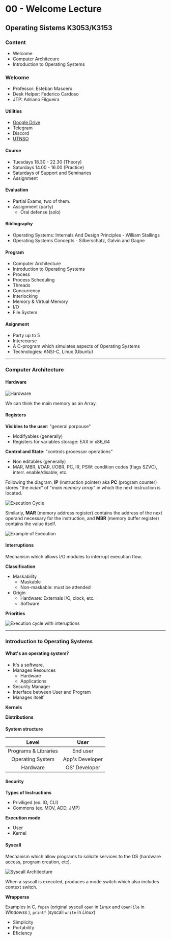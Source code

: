 # 00 - Welcome Lecture

## Operating Sistems K3053/K3153

### Content

- Welcome
- Computer Architecure
- Introduction to Operating Systems

### Welcome

- Professor: Esteban Masoero
- Desk Helper: Federico Cardoso
- JTP: Adriano Filgueira

#### Utilities

- [Google Drive](https://drive.google.com/drive/folders/1ZkVYq86wLJ2XvKBbYsi_kLWtqBsRajba?usp=sharing)
- Telegram
- Discord
- [UTNSO](https://www.utnso.com.ar/)

#### Course

- Tuesdays 18.30 - 22.30 (Theory)
- Saturdays 14.00 - 16.00 (Practice)
- Saturdays of Support and Seminaries
- Assignment

#### Evaluation

- Partial Exams, two of them.
- Assignment (party)
  - Oral defense (solo)

#### Bibliography

- Operating Systems: Internals And Design Principles - William Stallings
- Operating Systems Concepts - Silberschatz, Galvin and Gagne

#### Program

- Computer Architecture
- Introduction to Operating Systems
- Process
- Process Scheduling
- Threads
- Concurrency
- Interlocking
- Memory & Virtual Memory
- I/O
- File System

#### Asignment

- Party up to 5
- Intercourse
- A C-program which simulates aspects of Operating Systems
- Technologies: ANSI-C, Linux (Ubuntu)

<hr>

### Computer Architecture

#### Hardware

![Hardware](./images/hardware.png)

We can think the main memory as an Array.

#### Registers

**Visibles to the user**: "general porpouse"

- Modifyables (generally)
- Registers for variables storage: EAX in x86_64

**Control and State**: "controls processor operations"

- Non editables (generally)
- MAR, MBR, I/OAR, I/OBR, PC, IR, PSW: condition codes (flags SZVC), interr. enable/disable, etc.

Following the diagram, **IP** (instruction pointer) aka **PC** (program counter) stores "the _index_" of "_main memory array_" in which the next instruction is located.

![Execution Cycle](./images/exec_cycle.png)

Similarly, **MAR** (memory address register) contains the address of the next operand necessary for the instruction, and **MBR** (memory buffer register) contains the value itself.

![Example of Execution](./images/exec_cycle2.png)

#### Interruptions

Mechanism which allows I/O modules to interrupt execution flow.

**Classification**

- Maskability
  - Maskable
  - Non-maskable: must be attended
- Origin
  - Hardware: Externals I/O, clock, etc.
  - Software

**Priorities**

![Execution cycle with interuptions](./images/exec_cycle3.png)

<hr>

### Introduction to Operating Systems

#### What's an operating system?

- It's a software.
- Manages Resources
  - Hardware
  - Applications
- Security Manager
- Interface between User and Program
- Manages itself

**Kernels**

**Distributions**

#### System structure

|        Level         |      User       |
| :------------------: | :-------------: |
| Programs & Libraries |    End user     |
|   Operating System   | App's Developer |
|       Hardware       |  OS' Developer  |

#### Security

**Types of Instructions**

- Priviliged (ex. IO, CLI)
- Commons (ex. MOV, ADD, JMP)

**Execution mode**

- User
- Kernel

#### Syscall

Mechanism which allow programs to solicite services to the OS (hardware access, program creation, etc).

![Syscall Architecture](./images/syscall.png)

When a syscall is executed, produces a mode switch which also includes context switch.

**Wrapperss**

Examples in C, `fopen` (original syscall `open` in _Linux_ and `OpenFile` in _Windowss_ ), `printf` (syscall `write` in _Linux_)

- Simplicity
- Portability
- Eficiency
